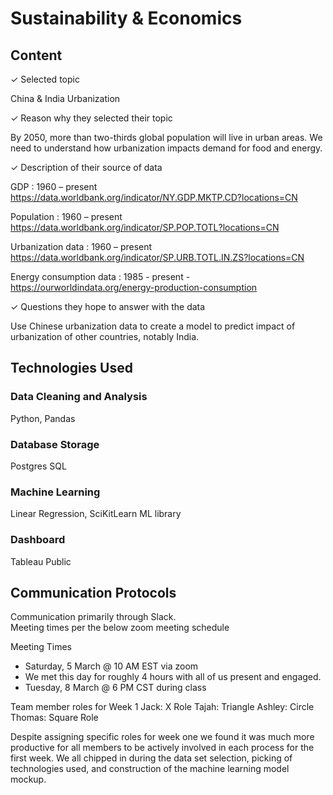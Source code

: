 # Sustainability & Economics

## Content
✓ Selected topic

China & India Urbanization


✓ Reason why they selected their topic

By 2050, more than two-thirds global population will live in urban areas. We need to understand how urbanization impacts demand for food and energy.


✓ Description of their source of data

  GDP : 1960 – present https://data.worldbank.org/indicator/NY.GDP.MKTP.CD?locations=CN

  Population : 1960 – present https://data.worldbank.org/indicator/SP.POP.TOTL?locations=CN

  Urbanization data : 1960 – present https://data.worldbank.org/indicator/SP.URB.TOTL.IN.ZS?locations=CN

  Energy consumption data : 1985 - present -https://ourworldindata.org/energy-production-consumption

✓ Questions they hope to answer with the data

Use Chinese urbanization data to create a model to predict impact of urbanization of other countries, notably India.

## Technologies Used
### Data Cleaning and Analysis
Python, Pandas 

### Database Storage
Postgres SQL

### Machine Learning
Linear Regression, 
SciKitLearn ML library 

### Dashboard
Tableau Public

## Communication Protocols 
Communication primarily through Slack.  
Meeting times per the below zoom meeting schedule

Meeting Times 
- Saturday, 5 March @ 10 AM EST via zoom  
- We met this day for roughly 4 hours with all of us present and engaged.
- Tuesday, 8 March @ 6 PM CST during class

Team member roles for Week 1
Jack: X Role
Tajah: Triangle
Ashley: Circle
Thomas: Square Role

Despite assigning specific roles for week one we found it was much more productive for all members to be actively involved in each process for the first week.  We all chipped in during the data set selection, picking of technologies used, and construction of the machine learning model mockup.
